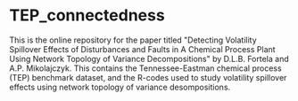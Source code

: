# TEP_connectedness


This is the online repository for the paper titled "Detecting Volatility Spillover Effects of Disturbances and Faults in A Chemical Process Plant Using Network Topology of Variance Decompositions" by D.L.B. Fortela and A.P. Mikolajczyk. This contains the Tennessee-Eastman chemical process (TEP) benchmark dataset, and the R-codes used to study volatility spillover effects using network topology of variance desompositions.
